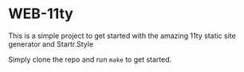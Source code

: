 # WEB-11ty

This is a simple project to get started with the amazing 11ty static site generator and Startr.Style

Simply clone the repo and run `make` to get started.

